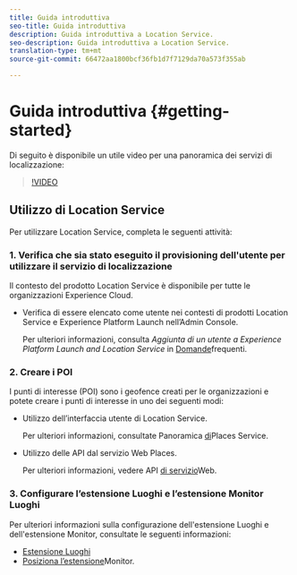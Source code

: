 ```yaml
---
title: Guida introduttiva
seo-title: Guida introduttiva
description: Guida introduttiva a Location Service.
seo-description: Guida introduttiva a Location Service.
translation-type: tm+mt
source-git-commit: 66472aa1800bcf36fb1d7f7129da70a573f355ab

---
```



# Guida introduttiva {#getting-started}

Di seguito è disponibile un utile video per una panoramica dei servizi di localizzazione:

>[!VIDEO](https://www.youtube.com/watch?v=aV6i_ayxWCw)

## Utilizzo di Location Service

Per utilizzare Location Service, completa le seguenti attività:

### 1. Verifica che sia stato eseguito il provisioning dell'utente per utilizzare il servizio di localizzazione

Il contesto del prodotto Location Service è disponibile per tutte le organizzazioni Experience Cloud.

* Verifica di essere elencato come utente nei contesti di prodotti Location Service e Experience Platform Launch nell’Admin Console.

   Per ulteriori informazioni, consulta *Aggiunta di un utente a Experience Platform Launch and Location Service* in [Domande](/help/places-faqs.md)frequenti.


### 2. Creare i POI

I punti di interesse (POI) sono i geofence creati per le organizzazioni e potete creare i punti di interesse in uno dei seguenti modi:

* Utilizzo dell’interfaccia utente di Location Service.

   Per ulteriori informazioni, consultate Panoramica [di](/help/poi-mgmt-ui/places-services-overview.md)Places Service.

* Utilizzo delle API dal servizio Web Places.

   Per ulteriori informazioni, vedere API [di servizio](/help/web-service-api/places-web-services.md)Web.


### 3. Configurare l’estensione Luoghi e l’estensione Monitor Luoghi

Per ulteriori informazioni sulla configurazione dell'estensione Luoghi e dell'estensione Monitor, consultate le seguenti informazioni:

* [Estensione Luoghi](/help/places-ext-aep-sdks/places-extension/places-extension.md)
* [Posiziona l’estensione](/help/places-ext-aep-sdks/places-monitor-extension/places-monitor-extension.md)Monitor.
